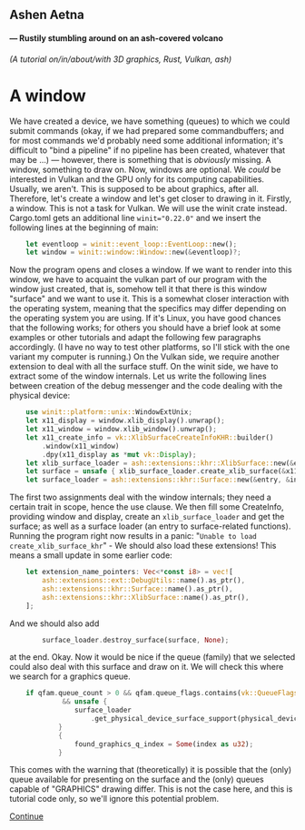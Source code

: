 ## Ashen Aetna 
#### — Rustily stumbling around on an ash-covered volcano 
###### (A tutorial on/in/about/with 3D graphics, Rust, Vulkan, ash)

# A window

We have created a device, we have something (queues) to which we could submit commands (okay, if we had prepared some commandbuffers; and for most 
commands we'd probably need some additional information; it's difficult to "bind a pipeline" if no pipeline has been created, whatever that may be ...) —
however, there is something that is *obviously* missing. A window, something to draw on. Now, windows are optional. We *could* be interested in Vulkan and the GPU only for its
computing capabilities. Usually, we aren't. This is supposed to be about graphics, after all. Therefore, let's create a window and let's get closer to
drawing in it. Firstly, a window. This is not a task for Vulkan. We will use the winit crate instead. Cargo.toml gets an additional line
`winit="0.22.0"` and we insert the following lines at the beginning of main: 
```rust
    let eventloop = winit::event_loop::EventLoop::new();
    let window = winit::window::Window::new(&eventloop)?;
```
Now the program opens and closes a window. If we want to render into this window, we have to acquaint the vulkan part of our program with the window
just created, that is, somehow tell it that there is this window "surface" and we want to use it. This is a somewhat closer interaction with the
operating system, meaning that the specifics may differ depending on the operating system you are using. If it's Linux, you have good chances that the
following works; for others you should have a brief look at some examples or other tutorials and adapt the following few paragraphs accordingly. (I
have no way to test other platforms, so I'll stick with the one variant my computer is running.) 
On the Vulkan side, we require another extension to deal with all the surface stuff. On the winit side, we have to extract some of the window
internals. Let us write the following lines between creation of the debug messenger and the code dealing with the physical device: 
```rust
    use winit::platform::unix::WindowExtUnix;
    let x11_display = window.xlib_display().unwrap();
    let x11_window = window.xlib_window().unwrap();
    let x11_create_info = vk::XlibSurfaceCreateInfoKHR::builder()
        .window(x11_window)
        .dpy(x11_display as *mut vk::Display);
    let xlib_surface_loader = ash::extensions::khr::XlibSurface::new(&entry, &instance);
    let surface = unsafe { xlib_surface_loader.create_xlib_surface(&x11_create_info, None) }?;
    let surface_loader = ash::extensions::khr::Surface::new(&entry, &instance);
```
The first two assignments deal with the window internals; they need a certain trait in scope, hence the use clause. We then fill some CreateInfo,
providing window and display, create an `xlib_surface_loader` and get the surface; as well as a surface loader (an entry to surface-related functions).
Running the program right now results in a panic: "`Unable to load create_xlib_surface_khr`" - We should also load these extensions! This means a small
update in some earlier code: 
```rust
    let extension_name_pointers: Vec<*const i8> = vec![
        ash::extensions::ext::DebugUtils::name().as_ptr(),
        ash::extensions::khr::Surface::name().as_ptr(),
        ash::extensions::khr::XlibSurface::name().as_ptr(),
    ];
```
And we should also add 
```rust
        surface_loader.destroy_surface(surface, None);
```
at the end. Okay. Now it would be nice if the queue (family) that we selected could also deal with this surface and draw on it. We will check this
where we search for a graphics queue.
```rust
	if qfam.queue_count > 0 && qfam.queue_flags.contains(vk::QueueFlags::GRAPHICS)
             && unsafe {
                surface_loader
                    .get_physical_device_surface_support(physical_device, index as u32, surface)?
            }
            {
                found_graphics_q_index = Some(index as u32);
            }
```
This comes with the warning that (theoretically) it is possible that the (only) queue available for presenting on the surface and the (only) queues
capable of "GRAPHICS" drawing differ. This is not the case here, and this is tutorial code only, so we'll ignore this potential problem. 

[Continue](007_Swapchain.md)
